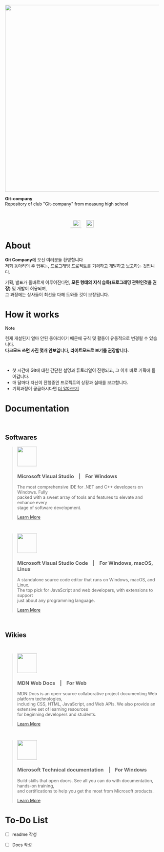 <p align="center">
  <picture>
    <source
      width="612px"
      media="(prefers-color-scheme: dark)"
      srcset="https://raw.githubusercontent.com/maesung-git-company/git-company/main/resource/company_logo_red.png"
    />
    <img 
      width="612px"
      src="https://raw.githubusercontent.com/maesung-git-company/git-company/main/resource/company_logo_black.png"
    />
  </picture>
  
  <br>
  
  <b>Git-company</b>
  <br>
  Repository of club "Git-company" from measung high school
  
  <br>
  
  <p align="center">
    <a href="https://github.com/maesung-git-company/git-company">
       <picture>&nbsp;
           <source height="24px" media="(prefers-color-scheme: dark)" srcset="https://i.ibb.co/dMMmCrW/Git-Hub-Mark.png" />
           <img height="24px" src="https://i.ibb.co/9wV3HGF/Git-Hub-Mark-Light.png" />
       </picture>
   </a>&nbsp;&nbsp;&nbsp;
   <a href="https://discord.com/invite/sANqDryu">
       <picture>
           <source height="24px" media="(prefers-color-scheme: dark)" srcset="https://user-images.githubusercontent.com/13122796/178032563-d4e084b7-244e-4358-af50-26bde6dd4996.png" />
           <img height="24px" src="https://user-images.githubusercontent.com/13122796/178032563-d4e084b7-244e-4358-af50-26bde6dd4996.png" />
       </picture>
   </a>
  </p>
</p>

# About

**Git Company**에 오신 여러분들 환영합니다 
<br>
저희 동아리의 주 업무는, 프로그래밍 프로젝트를 기획하고 개발하고 보고하는 것입니다.
<br>

기획, 발표가 올바르게 이루어진다면, **모든 형태의 지식 습득(프로그래밍 관련인것을 권장)** 및 개발이 허용되며, 
<br>
그 과정에는 상사들이 최선을 다해 도와줄 것이 보장됩니다.

# How it works

> [!NOTE]
> 현재 개설된지 얼마 안된 동아리이기 때문에 규칙 및 활동이 유동적으로 변경될 수 있습니다. <br>
> **다크모드 쓰면 사진 몇개 안보입니다, 라이트모드로 보기를 권장합니다.**

<br>

* 첫 시간에 Git에 대한 간단한 설명과 튜토리얼이 진행되고, 그 이후 바로 기획에 들어갑니다.
* 매 달마다 자신이 진행중인 프로젝트의 상황과 실태를 보고합니다.
* 기획과정이 궁금하시다면 [더 알아보기]()

# Documentation

<br>

## Softwares 

> <p>
>  <img 
>    width="64px"
>    height="64px"
>    src="https://visualstudio.microsoft.com/wp-content/uploads/2021/10/Product-Icon.svg">
> </p>
> 
> ### Microsoft Visual Studio    &nbsp;&nbsp;&nbsp;|&nbsp;&nbsp;&nbsp;    For Windows
>
> <p>The most comprehensive IDE for .NET and C++ developers on Windows. Fully <br> packed with a sweet array of tools and features to elevate and enhance every <br> stage of software development.</p>
>
>
> [Learn More](https://visualstudio.microsoft.com/#vs-section "VisualStudio")
> 

<br>

> <p>
>  <img 
>    width="64px"
>    height="64px"
>    src="https://visualstudio.microsoft.com/wp-content/uploads/2019/09/vs-code-responsive-01-1.png">
> </p>
> 
> ### Microsoft Visual Studio Code   &nbsp;&nbsp;&nbsp;|&nbsp;&nbsp;&nbsp;    For Windows, macOS, Linux
>
> <p>A standalone source code editor that runs on Windows, macOS, and Linux. <br> The top pick for JavaScript and web developers, with extensions to support <br> just about any programming language.</p>
> 
> 
> [Learn More](https://visualstudio.microsoft.com/#vscode-section "VisualStudioCode")

<br>

## Wikies

<br>

> <p>
>  <img 
>    width="auto"
>    height="64px"
>    src="https://blog.mozilla.org/opendesign/files/2017/06/logo.png">
> </p>
> 
> ### MDN Web Docs   &nbsp;&nbsp;&nbsp;|&nbsp;&nbsp;&nbsp;    For Web
>
> <p>MDN Docs is an open-source collaborative project documenting Web platform technologies, <br> including CSS, HTML, JavaScript, and Web APIs. We also provide an extensive set of learning resources <br> for beginning developers and students.</p>
> 
> 
> [Learn More](https://developer.mozilla.org/ko/ "MdnWebDocs")
> 

<br>

> <p>
>  <img 
>    width="64px"
>    height="64px"
>    src="https://pngimg.com/uploads/microsoft/microsoft_PNG5.png">
> </p>
>
> ### Microsoft Technical documentation   &nbsp;&nbsp;&nbsp;|&nbsp;&nbsp;&nbsp;    For Windows
>
> <p>Build skills that open doors. See all you can do with documentation, hands-on training, <br> and certifications to help you get the most from Microsoft products.</p>
> 
> 
> [Learn More](https://learn.microsoft.com/ko-kr/docs/ "MsDocumentation")
> 
 

# To-Do List
- [ ] readme 작성
- [ ] Docs 작성
  
